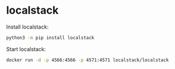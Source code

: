 # localstack

Install localstack:
```bash
python3 -m pip install localstack
```

Start localstack:
```bash
docker run -d -p 4566:4566 -p 4571:4571 localstack/localstack
```
